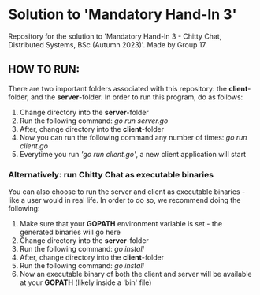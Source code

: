 <h1>Solution to 'Mandatory Hand-In 3'</h1>

Repository for the solution to 'Mandatory Hand-In 3 - Chitty Chat, Distributed Systems, BSc (Autumn 2023)'. Made by Group 17. 

<h2>HOW TO RUN:</h2>
There are two important folders associated with this repository: the <b>client</b>-folder, and the <b>server</b>-folder.
In order to run this program, do as follows:
<ol>
  <li>Change directory into the <b>server</b>-folder</li>
  <li>Run the following command: <i>go run server.go</i></li>
  <li>After, change directory into the <b>client</b>-folder</li>
  <li>Now you can run the following command any number of times: <i>go run client.go</i></li>
  <li>Everytime you run <i>'go run client.go'</i>, a new client application will start </li>
</ol> 

<h3>Alternatively: run Chitty Chat as executable binaries</h3>
You can also choose to run the server and client as executable binaries - like a user would in real life. 
In order to do so, we recommend doing the following:
<ol>
  <li>Make sure that your <b>GOPATH</b> environment variable is set - the generated binaries will go here</li>
  <li>Change directory into the <b>server</b>-folder</li>
  <li>Run the following command: <i>go install</i></li>
  <li>After, change directory into the <b>client</b>-folder</li>
  <li>Run the following command: <i>go install</i></li>
  <li>Now an executable binary of both the client and server will be available at your <b>GOPATH</b> (likely inside a 'bin' file) </li>
</ol> 